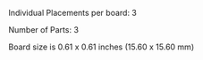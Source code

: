 Individual Placements per board: 3

Number of Parts: 3


Board size is 0.61 x 0.61 inches (15.60 x 15.60 mm)


